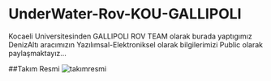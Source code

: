 # UnderWater-Rov-KOU-GALLIPOLI
 Kocaeli Universitesinden GALLIPOLI ROV TEAM olarak burada yaptıgımız DenizAltı aracımızın Yazılımsal-Elektroniksel olarak bilgilerimizi Public olarak paylaşmaktayız...


##Takım Resmi 
![takımresmi](https://raw.githubusercontent.com/harunlakodla/UnderWater-Rov-KOU-GALLIPOLI/master/Our%20Team%20Pictures/WhatsApp%20Image%202019-11-02%20at%205.28.05%20PM.jpeg)
